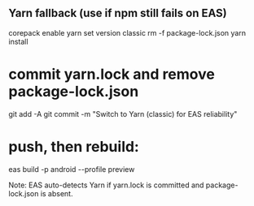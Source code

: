 ## Yarn fallback (use if npm still fails on EAS)
corepack enable
yarn set version classic
rm -f package-lock.json
yarn install
# commit yarn.lock and remove package-lock.json
git add -A
git commit -m "Switch to Yarn (classic) for EAS reliability"
# push, then rebuild:
eas build -p android --profile preview


Note: EAS auto-detects Yarn if yarn.lock is committed and package-lock.json is absent.
